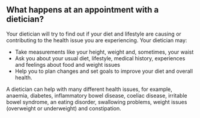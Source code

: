 ##  What happens at an appointment with a dietician?

Your dietician will try to find out if your diet and lifestyle are causing or
contributing to the health issue you are experiencing. Your dietician may:

  * Take measurements like your height, weight and, sometimes, your waist 
  * Ask you about your usual diet, lifestyle, medical history, experiences and feelings about food and weight issues 
  * Help you to plan changes and set goals to improve your diet and overall health. 

A dietician can help with many different health issues, for example, anaemia,
diabetes, inflammatory bowel disease, coeliac disease, irritable bowel
syndrome, an eating disorder, swallowing problems, weight issues (overweight
or underweight) and constipation.
